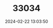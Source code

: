---
title: "33034"
category: "Afzelia pachyloba"
draft: false
date: 2024-02-22 13:03:50
languages:
  English: ["White Afzelia"]
---